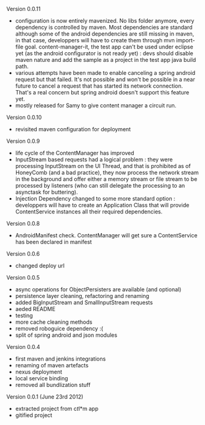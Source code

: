 Version 0.0.11
- configuration is now entirely mavenized. No libs folder anymore, every dependency is controlled by maven.
Most dependencies are standard although some of the android dependencies are still missing in maven, in that case,
 developpers will have to create them through mvn import-file goal.
content-manager-it, the test app can't be used under eclipse yet (as the android configurator is not ready yet) : devs should disable maven nature and add the sample
as a project in the test app java build path. 
- various attempts have been made to enable canceling a spring android request but that failed. It's not possible and won't be possible in a near future to cancel a request
that has started its network connection. That's a real concern but spring android doesn't support this feature yet.
- mostly released for Samy to give content manager a circuit run.

Version 0.0.10
- revisited maven configuration for deployment

Version 0.0.9
- life cycle of the ContentManager has improved
- InputStream based requests had a logical problem : they were processing InputStream on the UI Thread, and that is prohibited as of HoneyComb (and a bad practice),
they now process the network stream in the background and offer either a memory stream or file stream to be processed by listeners (who can still delegate the processing
to an asynctask for buttering).
- Injection Dependency changed to some more standard option : developpers will have to create an Application Class that will provide ContentService instances all their
required dependencies.

Version 0.0.8 
- AndroidManifest check. ContentManager will get sure a ContentService has been declared in manifest

Version 0.0.6
- changed deploy url

Version 0.0.5
- async operations for ObjectPersisters are available (and optional)
- persistence layer cleaning, refactoring and renaming
- added BigInputStream and SmallInputStream requests
- aeded README
- testing 
- more cache cleaning methods
- removed roboguice dependency :(
- split of spring android and json modules

Version 0.0.4
- first maven and jenkins integrations
- renaming of maven artefacts
- nexus deployment
- local service binding
- removed all bundlization stuff

Version 0.0.1 (June 23rd 2012)
- extracted project from c*t*l*m app
- gitified project
